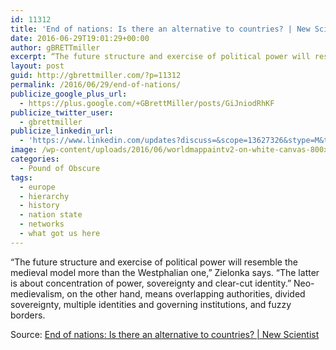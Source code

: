 ```yaml
---
id: 11312
title: 'End of nations: Is there an alternative to countries? | New Scientist'
date: 2016-06-29T19:01:29+00:00
author: gBRETTmiller
excerpt: “The future structure and exercise of political power will resemble the medieval model more than the Westphalian one,” Zielonka says. “The latter is about concentration of power, sovereignty and clear-cut identity.” Neo-medievalism, on the other hand, means overlapping authorities, divided sovereignty, multiple identities and governing institutions, and fuzzy borders.
layout: post
guid: http://gbrettmiller.com/?p=11312
permalink: /2016/06/29/end-of-nations/
publicize_google_plus_url:
  - https://plus.google.com/+GBrettMiller/posts/GiJniodRhKF
publicize_twitter_user:
  - gbrettmiller
publicize_linkedin_url:
  - 'https://www.linkedin.com/updates?discuss=&scope=13627326&stype=M&topic=6154071156220575744&type=U&a=cmx7'
image: /wp-content/uploads/2016/06/worldmappaintv2-on-white-canvas-800x533.jpg
categories:
  - Pound of Obscure
tags:
  - europe
  - hierarchy
  - history
  - nation state
  - networks
  - what got us here
---
```

“The future structure and exercise of political power will resemble the medieval model more than the Westphalian one,” Zielonka says. “The latter is about concentration of power, sovereignty and clear-cut identity.” Neo-medievalism, on the other hand, means overlapping authorities, divided sovereignty, multiple identities and governing institutions, and fuzzy borders.

Source: [End of nations: Is there an alternative to countries? | New Scientist](https://www.newscientist.com/article/mg22329850-600-end-of-nations-is-there-an-alternative-to-countries/#.V3PeRWlcbYs.facebook)
